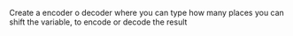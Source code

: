 Create a encoder o decoder where you can type how many places you can shift the variable, to encode or decode the result
